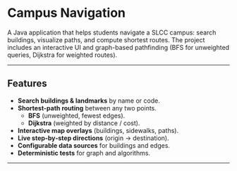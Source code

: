 # Campus Navigation

A Java application that helps students navigate a SLCC campus: search buildings, visualize paths, and compute shortest routes. The project includes an interactive UI and graph-based pathfinding (BFS for unweighted queries, Dijkstra for weighted routes).

---

##  Features

- **Search buildings & landmarks** by name or code.
- **Shortest-path routing** between any two points.
  - **BFS** (unweighted, fewest edges).
  - **Dijkstra** (weighted by distance / cost).
- **Interactive map overlays** (buildings, sidewalks, paths).
- **Live step‑by‑step directions** (origin → destination).
- **Configurable data sources** for buildings and edges.
- **Deterministic tests** for graph and algorithms.

---
